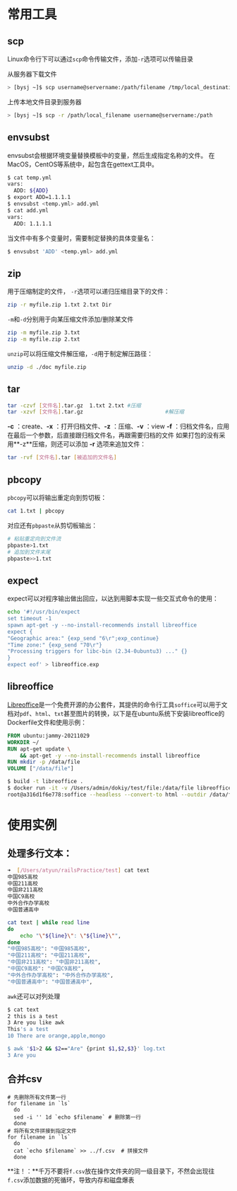 # 常用工具

## scp

Linux命令行下可以通过`scp`命令传输文件，添加`-r`选项可以传输目录

从服务器下载文件

```bash
> [bysj ~]$ scp username@servername:/path/filename /tmp/local_destination
```

上传本地文件目录到服务器

```bash
> [bysj ~]$ scp -r /path/local_filename username@servername:/path 
```



## envsubst

envsubst会根据环境变量替换模板中的变量，然后生成指定名称的文件。
在MacOS，CentOS等系统中，起包含在gettext工具中。

```bash
$ cat temp.yml
vars:
  ADD: ${ADD}
$ export ADD=1.1.1.1
$ envsubst <temp.yml> add.yml
$ cat add.yml
vars:
  ADD: 1.1.1.1
```

当文件中有多个变量时，需要制定替换的具体变量名：

```bash
$ envsubst 'ADD' <temp.yml> add.yml
```



## zip

用于压缩制定的文件， `-r`选项可以递归压缩目录下的文件：

```bash
zip -r myfile.zip 1.txt 2.txt Dir
```

`-m`和`-d`分别用于向某压缩文件添加/删除某文件

```bash
zip -m myfile.zip 3.txt
zip -m myfile.zip 2.txt
```

`unzip`可以将压缩文件解压缩，`-d`用于制定解压路径：

```bash
unzip -d ./doc myfile.zip
```



## tar

```bash
tar -czvf [文件名].tar.gz	1.txt 2.txt	#压缩
tar -xzvf [文件名].tar.gz							#解压缩
```

**-c** ：create、**-x** ：打开归档文件、**-z** ：压缩、**-v** ：view
**-f** ：归档文件名，应用在最后一个参数，后直接跟归档文件名，再跟需要归档的文件
如果打包的没有采用**-z**压缩，则还可以添加 **-r** 选项来追加文件：

```bash
tar -rvf [文件名].tar [被追加的文件名]
```



## pbcopy

`pbcopy`可以将输出重定向到剪切板：

```bash
cat 1.txt | pbcopy
```

对应还有`pbpaste`从剪切板输出：

```bash
# 粘贴重定向到文件流
pbpaste>1.txt
# 追加到文件末尾
pbpaste>>1.txt
```



## expect

expect可以对程序输出做出回应，以达到用脚本实现一些交互式命令的使用：

```bash
echo '#!/usr/bin/expect
set timeout -1
spawn apt-get -y --no-install-recommends install libreoffice
expect {
"Geographic area:" {exp_send "6\r";exp_continue}
"Time zone:" {exp_send "70\r"}
"Processing triggers for libc-bin (2.34-0ubuntu3) ..." {}
}
expect eof' > libreoffice.exp
```



## libreoffice

[Libreoffice](https://www.libreoffice.org/)是一个免费开源的办公套件，其提供的命令行工具`soffice`可以用于文档对`pdf`、`html`、`txt`甚至图片的转换，以下是在ubuntu系统下安装libreoffice的Dockerfile文件和使用示例：

```dockerfile
FROM ubuntu:jammy-20211029
WORKDIR ~/
RUN apt-get update \
	&& apt-get -y --no-install-recommends install libreoffice
RUN mkdir -p /data/file
VOLUME ["/data/file"]
```

```bash
$ build -t libreoffice .
$ docker run -it -v /Users/admin/dokiy/test/file:/data/file libreoffice /bin/bash
root@a316d1f6e778:soffice --headless --convert-to html --outdir /data/file /data/file/1.xlsx
```



# 使用实例

## 处理多行文本：

```bash
➜  [/Users/atyun/railsPractice/test] cat text
中国985高校
中国211高校
中国非211高校
中国C9高校
中外合作办学高校
中国普通高中

cat text | while read line
do
	echo "\"${line}\": \"${line}\"",
done
"中国985高校": "中国985高校",
"中国211高校": "中国211高校",
"中国非211高校": "中国非211高校",
"中国C9高校": "中国C9高校",
"中外合作办学高校": "中外合作办学高校",
"中国普通高中": "中国普通高中",
```

`awk`还可以对列处理

```bash
$ cat text
2 this is a test
3 Are you like awk
This's a test
10 There are orange,apple,mongo

$ awk '$1>2 && $2=="Are" {print $1,$2,$3}' log.txt
3 Are you
```



## 合并csv

```shell
# 先删除所有文件第一行
for filename in `ls`
  do
  sed -i '' 1d `echo $filename`	# 删除第一行
  done
# 将所有文件拼接到指定文件
for filename in `ls`
  do
  cat `echo $filename` >> ../f.csv	# 拼接文件
  done
```

**注！：**千万不要将`f.csv`放在操作文件夹的同一级目录下，不然会出现往`f.csv`添加数据的死循环，导致内存和磁盘爆表